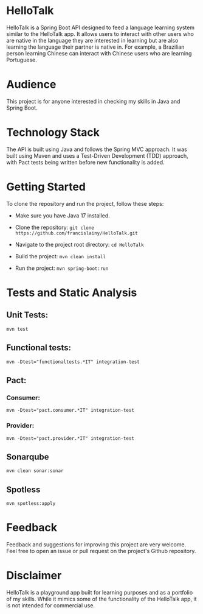 # HelloTalk

HelloTalk is a Spring Boot API designed to feed a language learning system similar to the HelloTalk app. It allows users to interact with other users who are native in the language they are interested in learning but  are also learning the language their partner is native in. For example, a Brazilian person learning Chinese can interact with Chinese users who are learning Portuguese.

# Audience

This project is for anyone interested in checking my skills in Java and Spring Boot.

# Technology Stack

The API is built using Java and follows the Spring MVC approach. It was built using Maven and uses a Test-Driven Development (TDD) approach, with Pact tests being written before new functionality is added.

# Getting Started
To clone the repository and run the project, follow these steps:

- Make sure you have Java 17 installed.

- Clone the repository: `git clone https://github.com/francislainy/HelloTalk.git`

- Navigate to the project root directory: `cd HelloTalk`

- Build the project: `mvn clean install`

- Run the project: `mvn spring-boot:run`

# Tests and Static Analysis

## Unit Tests:
`mvn test`

## Functional tests:

`mvn -Dtest="functionaltests.*IT" integration-test`

## Pact:

### Consumer:
`mvn -Dtest="pact.consumer.*IT" integration-test`

### Provider:
`mvn -Dtest="pact.provider.*IT" integration-test`

## Sonarqube

`mvn clean sonar:sonar`

## Spotless

`mvn spotless:apply`

# Feedback

Feedback and suggestions for improving this project are very welcome. Feel free to open an issue or pull request on the project's Github repository.

# Disclaimer

HelloTalk is a playground app built for learning purposes and as a portfolio of my skills. While it mimics some of the functionality of the HelloTalk app, it is not intended for commercial use.
